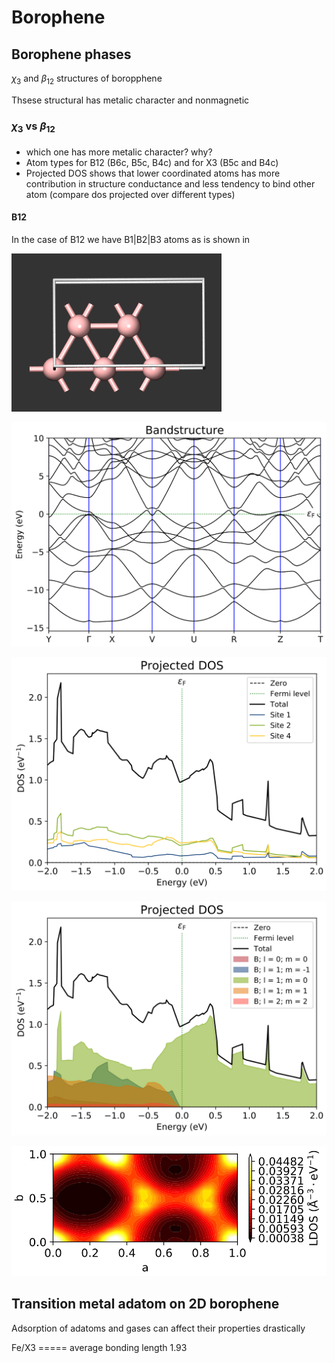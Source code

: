 # Borophene	





## Borophene phases



$\chi_3$ and $\beta_12$ structures of boropphene



Thsese structural has metalic character and nonmagnetic



### $\chi_3$ vs $\beta_12$ 

#### 

- which one has more metalic character? why?
- Atom types for B12 (B6c, B5c, B4c)  and for X3 (B5c and B4c)
- Projected DOS shows that lower coordinated atoms has more contribution in structure conductance and less tendency to bind other atom (compare dos projected over different types)

#### B12

In the case of B12 we have B1|B2|B3 atoms as is shown in 

![image](./figures/b12/image.png)







![b12_band](./figures/b12/b12_band.svg)

![b12_dos_atomlabels](./figures/b12/b12_dos_atomlabels.svg)

![b12_dos_orbitals](./figures/b12/b12_dos_orbitals.svg)

![b12_ldos_0.0](./figures/b12/b12_ldos_0.0.svg)





## Transition metal adatom on 2D borophene



Adsorption of adatoms and gases can affect their properties drastically

Fe/X3   =====    average bonding length 1.93













